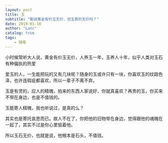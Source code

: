 ```yaml
---
layout: post
title: 玉
subtitle: "都说黄金有价玉无价，但玉真的无价吗？"
date: 2019-01-10
author: "Lanc"
catalog: true
tags:
    - 随笔
---
```


小时候常听大人说，黄金有价玉无价，人养玉一年，玉养人十年，似乎人类对玉石有种偏执的热爱

爱玉的人，一生能把玩的又有几块呢？随身的玉或许只有一块，你喜欢玉的纹路色泽，也许连瑕疵都喜欢，所以一辈子不离不弃。

玉是有灵的，应人的精魄，拍来的东西人家说好，你就真喜欢？再贵的玉，你买来不带在身边，也是不值钱的。

玉能寄人精魄，我也听说过，是真的么？

其实也是寄托哀思而已。故人不在了，你把他的旧物带在身边，觉得跟他的魂魄在一起了，其实不过是你心里惦着他。

所以玉石无价，也就是说，他根本是石头，不值钱。